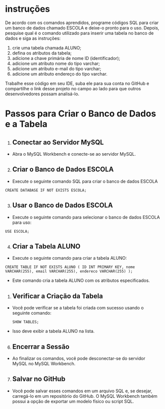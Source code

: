 # instruções
De acordo com os comandos aprendidos, programe códigos SQL para criar um banco de dados chamado ESCOLA e deixe-o pronto para o uso. Depois, pesquise qual é o comando utilizado para inserir uma tabela no banco de dados e siga as instruções:
 1. crie uma tabela chamada ALUNO;  
 2. defina os atributos da tabela;
 3. adicione a chave primária de nome ID (identificador);
 4. adicione um atributo nome do tipo varchar;
 5. adicione um atributo e-mail do tipo varchar;
 6. adicione um atributo endereço do tipo varchar.

 Trabalhe esse código em seu IDE, suba ele para sua conta no GitHub e compartilhe o link desse projeto no campo ao lado para que outros desenvolvedores possam analisá-lo.

# Passos para Criar o Banco de Dados e a Tabela

1. ## Conectar ao Servidor MySQL

- Abra o MySQL Workbench e conecte-se ao servidor MySQL.
  
2. ## Criar o Banco de Dados ESCOLA

- Execute o seguinte comando SQL para criar o banco de dados ESCOLA

``CREATE DATABASE IF NOT EXISTS ESCOLA;``

3. ## Usar o Banco de Dados ESCOLA

- Execute o seguinte comando para selecionar o banco de dados ESCOLA para uso:

``USE ESCOLA;``

4. ## Criar a Tabela ALUNO

- Execute o seguinte comando para criar a tabela ALUNO:
  
`CREATE TABLE IF NOT EXISTS ALUNO (
  ID INT PRIMARY KEY,
  nome VARCHAR(255),
  email VARCHAR(255),
  endereco VARCHAR(255)
);`

- Este comando cria a tabela ALUNO com os atributos especificados.

1. ## Verificar a Criação da Tabela

- Você pode verificar se a tabela foi criada com sucesso usando o seguinte comando:

  ``SHOW TABLES;``

- Isso deve exibir a tabela ALUNO na lista.

6. ## Encerrar a Sessão

- Ao finalizar os comandos, você pode desconectar-se do servidor MySQL no MySQL Workbench.

7. ## Salvar no GitHub

- Você pode salvar esses comandos em um arquivo SQL e, se desejar, carregá-lo em um repositório do GitHub. O MySQL Workbench também possui a opção de exportar um modelo físico ou script SQL.
